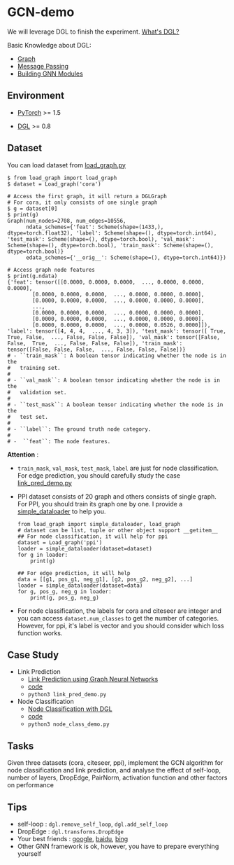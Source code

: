 # GCN-demo

We will leverage DGL to finish the experiment. [What's DGL?](https://docs.dgl.ai/en/latest/index.html)

Basic Knowledge about DGL:
- [Graph](https://docs.dgl.ai/en/latest/guide/graph.html)
- [Message Passing](https://docs.dgl.ai/en/latest/guide/message.html)
- [Building GNN Modules](https://docs.dgl.ai/en/latest/guide/nn.html)


## Environment

* [PyTorch](https://pytorch.org/get-started/locally/) >= 1.5

* [DGL](https://www.dgl.ai/pages/start.html) >= 0.8

## Dataset
You can load dataset from [load_graph.py](./load_graph.py)
```python3
$ from load_graph import load_graph
$ dataset = Load_graph('cora')

# Access the first graph, it will return a DGLGraph
# For cora, it only consists of one single graph 
$ g = dataset[0]
$ print(g)
Graph(num_nodes=2708, num_edges=10556,
      ndata_schemes={'feat': Scheme(shape=(1433,), dtype=torch.float32), 'label': Scheme(shape=(), dtype=torch.int64), 'test_mask': Scheme(shape=(), dtype=torch.bool), 'val_mask': Scheme(shape=(), dtype=torch.bool), 'train_mask': Scheme(shape=(), dtype=torch.bool)}
      edata_schemes={'__orig__': Scheme(shape=(), dtype=torch.int64)})

# Access graph node features
$ print(g.ndata)
{'feat': tensor([[0.0000, 0.0000, 0.0000,  ..., 0.0000, 0.0000, 0.0000],
        [0.0000, 0.0000, 0.0000,  ..., 0.0000, 0.0000, 0.0000],
        [0.0000, 0.0000, 0.0000,  ..., 0.0000, 0.0000, 0.0000],
        ...,
        [0.0000, 0.0000, 0.0000,  ..., 0.0000, 0.0000, 0.0000],
        [0.0000, 0.0000, 0.0000,  ..., 0.0000, 0.0000, 0.0000],
        [0.0000, 0.0000, 0.0000,  ..., 0.0000, 0.0526, 0.0000]]), 'label': tensor([4, 4, 4,  ..., 4, 3, 3]), 'test_mask': tensor([ True,  True, False,  ..., False, False, False]), 'val_mask': tensor([False, False,  True,  ..., False, False, False]), 'train_mask': tensor([False, False, False,  ..., False, False, False])}
# - ``train_mask``: A boolean tensor indicating whether the node is in the
#   training set.
#
# - ``val_mask``: A boolean tensor indicating whether the node is in the
#   validation set.
#
# - ``test_mask``: A boolean tensor indicating whether the node is in the
#   test set.
#
# - ``label``: The ground truth node category.
#
# -  ``feat``: The node features.
```

**Attention** : 
- `train_mask`, `val_mask`, `test_mask`, `label` are just for node classification. For edge prediction, you should carefully study the case [link_pred_demo.py](./link_pred_demo.py)

- PPI dataset consists of 20 graph and others consists of single graph. For PPI, you should train its graph one by one. I provide a [simple_dataloader](./load_graph.py#L4) to help you.
    ```python3
    from load_graph import simple_dataloader, load_graph
    # dataset can be list, tuple or other object support __getitem__
    ## For node classification, it will help for ppi
    dataset = Load_graph('ppi')
    loader = simple_dataloader(dataset=dataset)
    for g in loader:
        print(g)

    ## For edge prediction, it will help
    data = [[g1, pos_g1, neg_g1], [g2, pos_g2, neg_g2], ...]
    loader = simple_dataloader(dataset=data)
    for g, pos_g, neg_g in loader:
        print(g, pos_g, neg_g)
    ``` 

- For node classification, the labels for cora and citeseer are integer and you can access `dataset.num_classes` to get the number of categories. However, for ppi, it's label is vector and you should consider which loss function works. 

## Case Study
- Link Prediction
    - [Link Prediction using Graph Neural Networks](https://docs.dgl.ai/en/latest/tutorials/blitz/4_link_predict.html#sphx-glr-download-tutorials-blitz-4-link-predict-py)
    - [code](./link_pred_demo.py)
    - ```python3 link_pred_demo.py```
- Node Classification
    - [Node Classification with DGL](https://docs.dgl.ai/en/latest/tutorials/blitz/1_introduction.html)
    - [code](./node_class_demo.py)
    - ```python3 node_class_demo.py```

## Tasks
Given three datasets (cora, citeseer, ppi), implement the GCN algorithm for node classification and link prediction, and analyse the effect of self-loop, number of layers, DropEdge, PairNorm, activation function and other factors on performance

## Tips
- self-loop : `dgl.remove_self_loop`, `dgl.add_self_loop`
- DropEdge : `dgl.transforms.DropEdge`
- Your best friends : [google](https://www.google.com), [baidu](https://www.baidu.com), [bing](https://www.bing.com)
- Other GNN framework is ok, however, you have to prepare everything yourself

